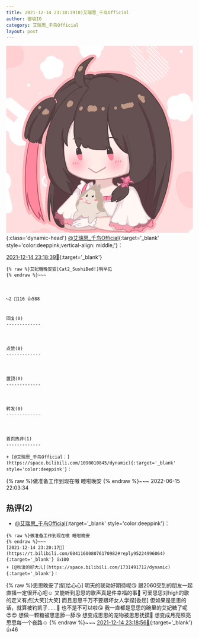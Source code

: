 ```yaml
---
title: 2021-12-14 23:18:39(0)艾瑞思_千鸟Official
author: 御坂IO
category: 艾瑞思_千鸟Official
layout: post
---
```


![img](/images/7e08840c56f251de28bdf766b647bd5fe9a5d50a.jpg){:class='dynamic-head'}
[@艾瑞思_千鸟Official](https://space.bilibili.com/1090010845/dynamic){:target='_blank' style='color:deeppink;vertical-align: middle;'}：

[2021-12-14 23:18:39🔗](https://t.bilibili.com/604116008076170982){:target='_blank'}

~~~
{% raw %}艾妃糖晚安安[Cat2_SushiBed!]明早见
{% endraw %}~~~



↪️2 💬116 👍588


回复(0)
-------------



点赞(0)
-------------



置顶(0)
-------------



转发(0)
-------------



首页热评(1)
-------------

+ [@艾瑞思_千鸟Official：](https://space.bilibili.com/1090010845/dynamic){:target='_blank' style='color:deeppink'}：
~~~
{% raw %}做准备工作到现在嗷 睡啦晚安
{% endraw %}~~~
2022-06-15 22:03:34


热评(2)
-------------

+ [@艾瑞思_千鸟Official](https://space.bilibili.com/1090010845/dynamic){:target='_blank' style='color:deeppink'}：
~~~
{% raw %}做准备工作到现在嗷 睡啦晚安
{% endraw %}~~~
[2021-12-14 23:20:17🔗](https://t.bilibili.com/604116008076170982#reply95224996064){:target='_blank'} 👍100
+ [@秋淩的好大儿](https://space.bilibili.com/1731491712/dynamic){:target='_blank'}：
~~~
{% raw %}思思晚安了捏[给心心]
明天的联动好期待呢😘
跟2060交到的朋友一起直播一定很开心吧☺️
又能听到思思的歌声真是件幸福的事🥰
可爱思思对high的歌的定义有点[大笑][大笑]
而且思思千万不要跟坏女人学捏[委屈]
但如果是思思的话，就算被钓凯子......🥰
也不是不可以啦😘
我一直都是思思的碗里的艾妃糖了呢😍😍
想做一颗糖被思思舔一舔😘
想变成思思的宠物被思思抚摸🥰
想变成月亮照亮思思每一个夜路☺️
{% endraw %}~~~
[2021-12-14 23:18:56🔗](https://t.bilibili.com/604116008076170982#reply95224717104){:target='_blank'} 👍46


